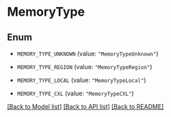 # MemoryType

## Enum


* `MEMORY_TYPE_UNKNOWN` (value: `"MemoryTypeUnknown"`)

* `MEMORY_TYPE_REGION` (value: `"MemoryTypeRegion"`)

* `MEMORY_TYPE_LOCAL` (value: `"MemoryTypeLocal"`)

* `MEMORY_TYPE_CXL` (value: `"MemoryTypeCXL"`)


[[Back to Model list]](../README.md#documentation-for-models) [[Back to API list]](../README.md#documentation-for-api-endpoints) [[Back to README]](../README.md)


